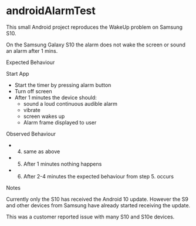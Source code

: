 # androidAlarmTest
 This small Android project reproduces the WakeUp problem on Samsung S10.

On the Samsung Galaxy S10 the alarm does not wake the screen or sound an alarm after 1 mins.

Expected Behaviour

Start App

 - Start the timer by pressing alarm button
 - Turn off screen
 - After 1 minutes the device should:
   - sound a loud continuous audible alarm
   - vibrate
   - screen wakes up
   - Alarm frame displayed to user
 

Observed Behaviour

- 4. same as above
- 5. After 1 minutes nothing happens
- 6. After 2-4 minutes the expected behaviour from step 5. occurs
 

Notes

Currently only the S10 has received the Android 10 update.  However the S9 and other devices from Samsung have already started receiving the update.

This was a customer reported issue with many S10 and S10e devices.
